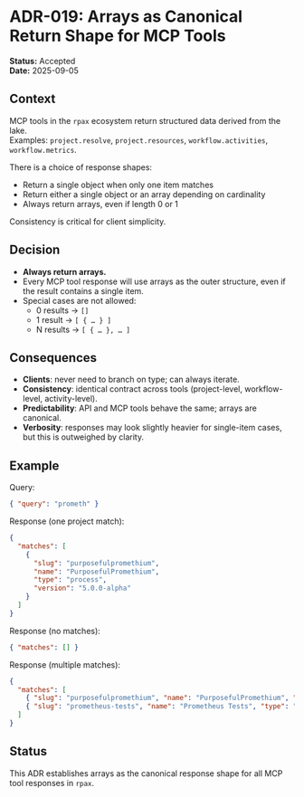 # ADR-019: Arrays as Canonical Return Shape for MCP Tools

**Status:** Accepted  
**Date:** 2025-09-05  

## Context

MCP tools in the `rpax` ecosystem return structured data derived from the lake.  
Examples: `project.resolve`, `project.resources`, `workflow.activities`, `workflow.metrics`.  

There is a choice of response shapes:  
- Return a single object when only one item matches  
- Return either a single object or an array depending on cardinality  
- Always return arrays, even if length 0 or 1  

Consistency is critical for client simplicity.  

## Decision

- **Always return arrays.**  
- Every MCP tool response will use arrays as the outer structure, even if the result contains a single item.  
- Special cases are not allowed:  
  - 0 results → `[]`  
  - 1 result → `[ { … } ]`  
  - N results → `[ { … }, … ]`  

## Consequences

- **Clients**: never need to branch on type; can always iterate.  
- **Consistency**: identical contract across tools (project-level, workflow-level, activity-level).  
- **Predictability**: API and MCP tools behave the same; arrays are canonical.  
- **Verbosity**: responses may look slightly heavier for single-item cases, but this is outweighed by clarity.  

## Example

Query:  
```json
{ "query": "prometh" }
````

Response (one project match):

```json
{
  "matches": [
    {
      "slug": "purposefulpromethium",
      "name": "PurposefulPromethium",
      "type": "process",
      "version": "5.0.0-alpha"
    }
  ]
}
```

Response (no matches):

```json
{ "matches": [] }
```

Response (multiple matches):

```json
{
  "matches": [
    { "slug": "purposefulpromethium", "name": "PurposefulPromethium", "type": "process" },
    { "slug": "prometheus-tests", "name": "Prometheus Tests", "type": "process" }
  ]
}
```

## Status

This ADR establishes arrays as the canonical response shape for all MCP tool responses in `rpax`.

